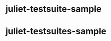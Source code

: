juliet-testsuite-sample
===============================================================

# juliet-testsuites-sample

